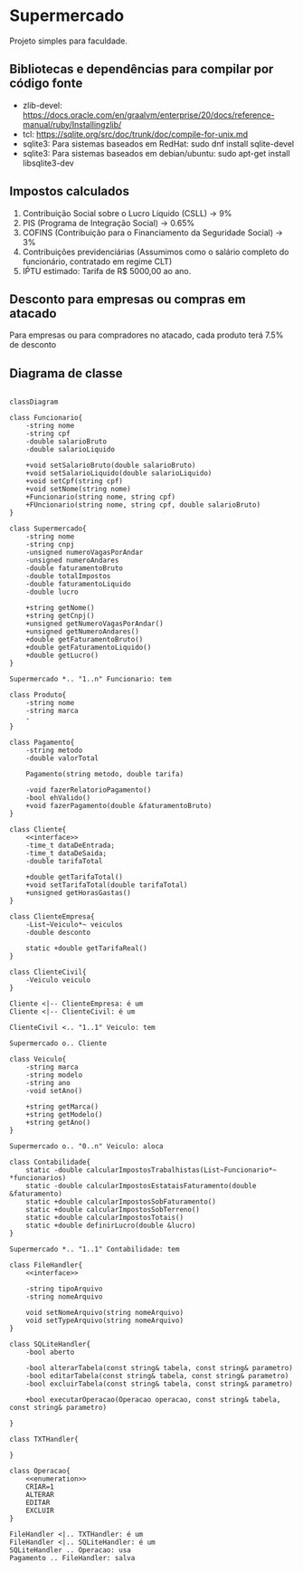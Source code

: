 # Supermercado
Projeto simples para faculdade.

## Bibliotecas e dependências para compilar por código fonte
- zlib-devel: https://docs.oracle.com/en/graalvm/enterprise/20/docs/reference-manual/ruby/Installingzlib/
- tcl: https://sqlite.org/src/doc/trunk/doc/compile-for-unix.md
- sqlite3: Para sistemas baseados em RedHat: sudo dnf install sqlite-devel
- sqlite3: Para sistemas baseados em debian/ubuntu: sudo apt-get install libsqlite3-dev

## Impostos calculados

1. Contribuição Social sobre o Lucro Líquido (CSLL) -> 9%
2. PIS (Programa de Integração Social) -> 0.65%
3. COFINS (Contribuição para o Financiamento da Seguridade Social) -> 3%
4. Contribuições previdenciárias (Assumimos como o salário completo do funcionário, contratado em regime CLT)
5. IṔTU estimado: Tarifa de R$ 5000,00 ao ano.

## Desconto para empresas ou compras em atacado
Para empresas ou para compradores no atacado, cada produto terá 7.5% de desconto

## Diagrama de classe

```mermaid

classDiagram

class Funcionario{
    -string nome
    -string cpf
    -double salarioBruto
    -double salarioLiquido

    +void setSalarioBruto(double salarioBruto)
    +void setSalarioLiquido(double salarioLiquido)
    +void setCpf(string cpf)
    +void setNome(string nome)
    +Funcionario(string nome, string cpf)
    +FUncionario(string nome, string cpf, double salarioBruto)
}

class Supermercado{
    -string nome
    -string cnpj
    -unsigned numeroVagasPorAndar
    -unsigned numeroAndares
    -double faturamentoBruto
    -double totalImpostos
    -double faturamentoLiquido
    -double lucro

    +string getNome()
    +string getCnpj()
    +unsigned getNumeroVagasPorAndar()
    +unsigned getNumeroAndares()
    +double getFaturamentoBruto()
    +double getFaturamentoLiquido()
    +double getLucro()
}

Supermercado *.. "1..n" Funcionario: tem

class Produto{
    -string nome
    -string marca
    -
}

class Pagamento{
    -string metodo
    -double valorTotal

    Pagamento(string metodo, double tarifa)
    
    -void fazerRelatorioPagamento()
    -bool ehValido()
    +void fazerPagamento(double &faturamentoBruto)
}

class Cliente{
    <<interface>>
    -time_t dataDeEntrada;
    -time_t dataDeSaida;
    -double tarifaTotal

    +double getTarifaTotal()
    +void setTarifaTotal(double tarifaTotal)
    +unsigned getHorasGastas()
}

class ClienteEmpresa{
    -List~Veiculo*~ veiculos
    -double desconto

    static +double getTarifaReal()
}

class ClienteCivil{
    -Veiculo veiculo
}

Cliente <|-- ClienteEmpresa: é um
Cliente <|-- ClienteCivil: é um

ClienteCivil <.. "1..1" Veiculo: tem

Supermercado o.. Cliente

class Veiculo{
    -string marca
    -string modelo
    -string ano
    -void setAno()

    +string getMarca()
    +string getModelo()
    +string getAno()
}

Supermercado o.. "0..n" Veiculo: aloca

class Contabilidade{
    static -double calcularImpostosTrabalhistas(List~Funcionario*~ *funcionarios)
    static -double calcularImpostosEstataisFaturamento(double &faturamento)
    static +double calcularImpostosSobFaturamento()
    static +double calcularImpostosSobTerreno()
    static +double calcularImpostosTotais()
    static +double definirLucro(double &lucro)
}

Supermercado *.. "1..1" Contabilidade: tem

class FileHandler{
    <<interface>>

    -string tipoArquivo
    -string nomeArquivo

    void setNomeArquivo(string nomeArquivo)
    void setTypeArquivo(string nomeArquivo)
}

class SQLiteHandler{
    -bool aberto

    -bool alterarTabela(const string& tabela, const string& parametro)
    -bool editarTabela(const string& tabela, const string& parametro)
    -bool excluirTabela(const string& tabela, const string& parametro)

    +bool executarOperacao(Operacao operacao, const string& tabela, const string& parametro)
    
}

class TXTHandler{
    
}

class Operacao{
    <<enumeration>>
    CRIAR=1
    ALTERAR
    EDITAR
    EXCLUIR
}

FileHandler <|.. TXTHandler: é um
FileHandler <|.. SQLiteHandler: é um
SQLiteHandler .. Operacao: usa
Pagamento .. FileHandler: salva

```